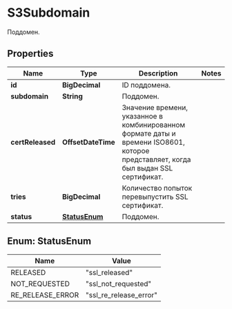 

# S3Subdomain

Поддомен.

## Properties

| Name | Type | Description | Notes |
|------------ | ------------- | ------------- | -------------|
|**id** | **BigDecimal** | ID поддомена. |  |
|**subdomain** | **String** | Поддомен. |  |
|**certReleased** | **OffsetDateTime** | Значение времени, указанное в комбинированном формате даты и времени ISO8601, которое представляет, когда был выдан SSL сертификат. |  |
|**tries** | **BigDecimal** | Количество попыток перевыпустить SSL сертификат. |  |
|**status** | [**StatusEnum**](#StatusEnum) | Поддомен. |  |



## Enum: StatusEnum

| Name | Value |
|---- | -----|
| RELEASED | &quot;ssl_released&quot; |
| NOT_REQUESTED | &quot;ssl_not_requested&quot; |
| RE_RELEASE_ERROR | &quot;ssl_re_release_error&quot; |



